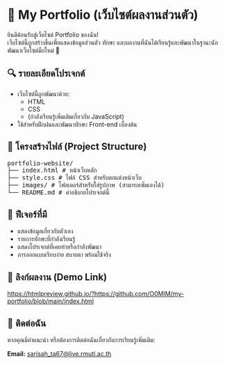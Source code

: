# 💼 My Portfolio (เว็บไซต์ผลงานส่วนตัว)

ยินดีต้อนรับสู่เว็บไซต์ Portfolio ของฉัน!  
เว็บไซต์นี้ถูกสร้างขึ้นเพื่อแสดงข้อมูลส่วนตัว ทักษะ และผลงานที่ฉันได้เรียนรู้และพัฒนาในฐานะนักพัฒนาเว็บไซต์มือใหม่ 🎉

## 🔍 รายละเอียดโปรเจกต์

- เว็บไซต์นี้ถูกพัฒนาด้วย:
  - HTML
  - CSS
  - (กำลังเรียนรู้เพิ่มเติมเกี่ยวกับ JavaScript)
- ใช้สำหรับฝึกฝนและพัฒนาทักษะ Front-end เบื้องต้น

## 📁 โครงสร้างไฟล์ (Project Structure)

<pre>
portfolio-website/
├── index.html # หน้าเว็บหลัก
├── style.css # ไฟล์ CSS สำหรับตกแต่งหน้าเว็บ
├── images/ # โฟลเดอร์สำหรับใส่รูปภาพ (สามารถเพิ่มเองได้)
└── README.md # คำอธิบายโปรเจกต์นี้
</pre>

## 🌟 ฟีเจอร์ที่มี

- แสดงข้อมูลเกี่ยวกับตัวเอง
- รายการทักษะที่กำลังเรียนรู้
- แสดงโปรเจกต์ที่เคยทำหรือกำลังพัฒนา
- การออกแบบเรียบง่าย สบายตา พร้อมใช้จริง

## 🔗 ลิงก์ผลงาน (Demo Link)
https://htmlpreview.github.io/?https://github.com/O0MlM/my-portfolio/blob/main/index.html


## 📧 ติดต่อฉัน

หากคุณมีคำแนะนำ หรือต้องการติดต่อฉันเกี่ยวกับการเรียนรู้เพิ่มเติม:

**Email:** sarisah_ta67@live.rmutl.ac.th
